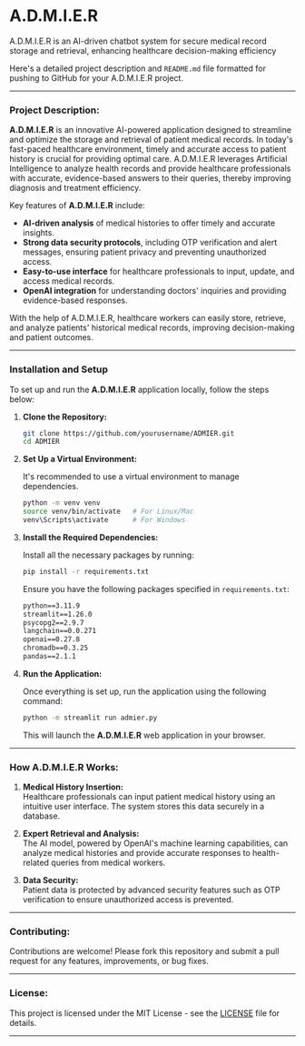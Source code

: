 # A.D.M.I.E.R
A.D.M.I.E.R is an AI-driven chatbot system for secure medical record storage and retrieval, enhancing healthcare decision-making efficiency

Here's a detailed project description and `README.md` file formatted for pushing to GitHub for your A.D.M.I.E.R project.

---



### **Project Description:**

**A.D.M.I.E.R** is an innovative AI-powered application designed to streamline and optimize the storage and retrieval of patient medical records. In today's fast-paced healthcare environment, timely and accurate access to patient history is crucial for providing optimal care. A.D.M.I.E.R leverages Artificial Intelligence to analyze health records and provide healthcare professionals with accurate, evidence-based answers to their queries, thereby improving diagnosis and treatment efficiency.

Key features of **A.D.M.I.E.R** include:
- **AI-driven analysis** of medical histories to offer timely and accurate insights.
- **Strong data security protocols**, including OTP verification and alert messages, ensuring patient privacy and preventing unauthorized access.
- **Easy-to-use interface** for healthcare professionals to input, update, and access medical records.
- **OpenAI integration** for understanding doctors' inquiries and providing evidence-based responses.

With the help of A.D.M.I.E.R, healthcare workers can easily store, retrieve, and analyze patients' historical medical records, improving decision-making and patient outcomes.

---

### **Installation and Setup**

To set up and run the **A.D.M.I.E.R** application locally, follow the steps below:

1. **Clone the Repository:**

   ```bash
   git clone https://github.com/yourusername/ADMIER.git
   cd ADMIER
   ```

2. **Set Up a Virtual Environment:**
   
   It's recommended to use a virtual environment to manage dependencies.

   ```bash
   python -m venv venv
   source venv/bin/activate   # For Linux/Mac
   venv\Scripts\activate      # For Windows
   ```

3. **Install the Required Dependencies:**

   Install all the necessary packages by running:

   ```bash
   pip install -r requirements.txt
   ```

   Ensure you have the following packages specified in `requirements.txt`:

   ```txt
   python==3.11.9
   streamlit==1.26.0
   psycopg2==2.9.7
   langchain==0.0.271
   openai==0.27.8
   chromadb==0.3.25
   pandas==2.1.1
   ```

4. **Run the Application:**

   Once everything is set up, run the application using the following command:

   ```bash
   python -m streamlit run admier.py
   ```

   This will launch the **A.D.M.I.E.R** web application in your browser.

---


### **How A.D.M.I.E.R Works:**

1. **Medical History Insertion:**  
   Healthcare professionals can input patient medical history using an intuitive user interface. The system stores this data securely in a database.

2. **Expert Retrieval and Analysis:**  
   The AI model, powered by OpenAI's machine learning capabilities, can analyze medical histories and provide accurate responses to health-related queries from medical workers.

3. **Data Security:**  
   Patient data is protected by advanced security features such as OTP verification to ensure unauthorized access is prevented.

---

### **Contributing:**

Contributions are welcome! Please fork this repository and submit a pull request for any features, improvements, or bug fixes.

---

### **License:**

This project is licensed under the MIT License - see the [LICENSE](LICENSE) file for details.

---


